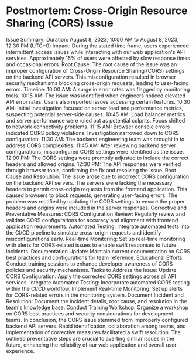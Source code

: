 # Postmortem: Cross-Origin Resource Sharing (CORS) Issue


Issue Summary:
Duration: August 8, 2023, 10:00 AM to August 8, 2023, 12:30 PM (UTC+0)
Impact: During the stated time frame, users experienced intermittent access issues while interacting with our web application's API services. Approximately 15% of users were affected by slow response times and occasional errors.
Root Cause: The root cause of the issue was an improper configuration of Cross-Origin Resource Sharing (CORS) settings on the backend API servers. This misconfiguration resulted in browser security mechanisms blocking cross-origin requests, leading to user-facing errors.
Timeline:
10:00 AM: A surge in error rates was flagged by monitoring tools.
10:15 AM: The issue was identified when engineers noticed elevated API error rates. Users also reported issues accessing certain features.
10:30 AM: Initial investigation focused on server load and performance metrics, suspecting potential server-side causes.
10:45 AM: Load balancer metrics and server performance were ruled out as potential culprits. Focus shifted to network connectivity problems.
11:15 AM: Browser console errors indicated CORS policy violations. Investigation narrowed down to CORS configuration.
11:30 AM: The backend engineering team was brought in to address CORS complexities.
11:45 AM: After reviewing backend server configurations, misconfigured CORS settings were identified as the issue.
12:00 PM: The CORS settings were promptly adjusted to include the correct headers and allowed origins.
12:30 PM: The API responses were verified through browser tools, confirming the fix and resolving the issue.
Root Cause and Resolution: The issue arose due to incorrect CORS configuration on the backend API servers. The servers were lacking the necessary headers to permit cross-origin requests from the frontend application. This caused browsers to block requests, generating user-facing errors. The problem was rectified by updating the CORS settings to ensure the proper headers and origins were included in the server responses.
Corrective and Preventative Measures:
CORS Configuration Review: Regularly review and validate CORS configurations for accuracy and alignment with frontend application requirements.
Automated Testing: Integrate automated tests into the CI/CD pipeline to simulate cross-origin requests and identify misconfigurations early.
Real-time Monitoring: Set up real-time monitoring with alerts for CORS-related issues to enable swift responses to future incidents.
Documentation Update: Maintain current documentation on CORS best practices and configurations for team reference.
Educational Efforts: Conduct training sessions to enhance developer awareness of CORS policies and security mechanisms.
Tasks to Address the Issue:
Update CORS Configuration: Apply the corrected CORS settings across all API services.
Integrate Automated Testing: Incorporate automated CORS testing within the CI/CD workflow.
Implement Real-time Monitoring: Set up alerts for CORS-related errors in the monitoring system.
Document Incident and Resolution: Document the incident details, root cause, and resolution in the team's knowledge base.
Conduct Training Workshop: Organize a workshop on CORS best practices and security considerations for development teams.
In conclusion, the CORS issue stemmed from improperly configured backend API servers. Rapid identification, collaboration among teams, and implementation of corrective measures facilitated a swift resolution. The outlined preventative steps are crucial to averting similar issues in the future, enhancing the reliability of our web application and overall user experience.
